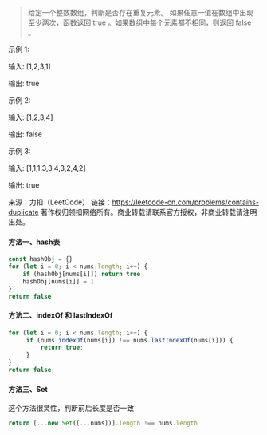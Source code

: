 > 给定一个整数数组，判断是否存在重复元素。
> 如果任意一值在数组中出现至少两次，函数返回 true 。如果数组中每个元素都不相同，则返回 false 。
 

示例 1:

输入: [1,2,3,1]

输出: true

示例 2:

输入: [1,2,3,4]

输出: false

示例 3:

输入: [1,1,1,3,3,4,3,2,4,2]

输出: true

来源：力扣（LeetCode）
链接：https://leetcode-cn.com/problems/contains-duplicate
著作权归领扣网络所有。商业转载请联系官方授权，非商业转载请注明出处。

#### 方法一、hash表

```javascript
const hashObj = {}
for (let i = 0; i < nums.length; i++) {
    if (hashObj[nums[i]]) return true
    hashObj[nums[i]] = 1
}
return false
```

#### 方法二、indexOf 和 lastIndexOf
```javascript
for (let i = 0; i < nums.length; i++) {
     if (nums.indexOf(nums[i]) !== nums.lastIndexOf(nums[i])) {
         return true;
     }
}
return false;
```

#### 方法三、Set
这个方法很灵性，判断前后长度是否一致
```javascript
return [...new Set([...nums])].length !== nums.length
```
